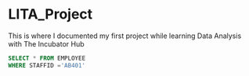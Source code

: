 # LITA_Project
This is where I documented my first project while learning Data Analysis with The Incubator Hub
```SQL
SELECT * FROM EMPLOYEE
WHERE STAFFID ='AB401'
```
